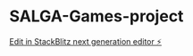 # SALGA-Games-project

[Edit in StackBlitz next generation editor ⚡️](https://stackblitz.com/~/github.com/Siphamandlavincent/SALGA-Games-project)